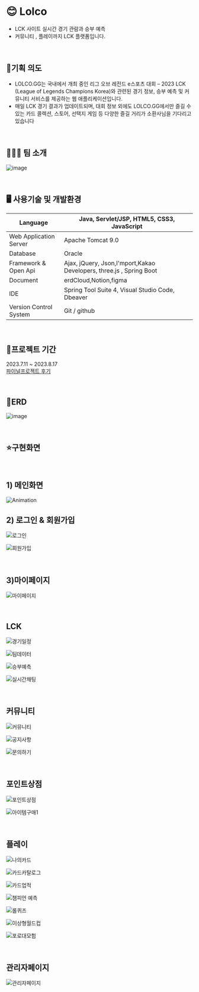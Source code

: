 # 😊 Lolco
* LCK 사이트 실시간 경기 관람과 승부 예측
* 커뮤니티 , 플레이까지 LCK 플랫폼입니다.


<br/>

## 📢기획 의도
* LOLCO.GG는 국내에서 개최 중인 리그 오브 레전드 e스포츠 대회 – 2023 LCK (League of Legends Champions Korea)와 관련된 경기 정보, 승부 예측 및 커뮤니티 서비스를 제공하는 웹 애플리케이션입니다.
* 매일 LCK 경기 결과가 업데이트되며, 대회 정보 외에도 LOLCO.GG에서만 즐길 수 있는 카드 콜렉션, 스토어, 선택지 게임 등 다양한 즐길 거리가 소환사님을 기다리고 있습니다

<br/>

## 🧑‍🤝‍🧑 팀 소개

![image](https://github.com/inhoru/lolcogg/assets/126074577/bbd03307-ea7a-45b4-95ce-ddc455a93f2e)



<br/>


## 🖥️ 사용기술 및 개발환경

Language | Java, Servlet/JSP, HTML5, CSS3, JavaScript
------------ | ------------- 
Web Application Server | Apache Tomcat 9.0
Database|Oracle
Framework & Open Api|Ajax, jQuery, Json,I'mport,Kakao Developers, three.js , Spring Boot
Document| erdCloud,Notion,figma
IDE| Spring Tool Suite 4, Visual Studio Code, Dbeaver
Version Control System|Git / github

<br/>

## 📆프로젝트 기간

2023.7.11 ~ 2023.8.17<br/>
[파이널프로젝트 후기](https://inhoru126.tistory.com/entry/%EC%84%B8%EB%AF%B8-%ED%94%84%EB%A1%9C%EC%A0%9D%ED%8A%B8-smallUs-%ED%9B%84%EA%B8%B0)

<br/>

## 📝ERD
![image](https://github.com/inhoru/lolcogg/assets/126074577/482b683c-632c-4361-a916-49864c85f248)


<br/>

## ⭐구현화면

<br/>

## 1) 메인화면

![Animation](https://github.com/inhoru/lolcogg/assets/126074577/ecb0fe27-6ad0-4381-b82e-deb868b06f6d)



## 2) 로그인 & 회원가입

![로그인](https://github.com/inhoru/lolcogg/assets/126074577/2b095311-1243-4b68-b77a-322d69f86fdc)


![회원가입](https://github.com/inhoru/lolcogg/assets/126074577/611358a4-860b-40bb-a603-5e5b49135b07)


<br/>

## 3)마이페이지

![마이페이지](https://github.com/inhoru/lolcogg/assets/126074577/7d4558d4-90df-49ec-aa74-e809b827a676)

<br/>


## LCK

![경기일정](https://github.com/inhoru/lolcogg/assets/126074577/3f9fb957-299d-4230-aba8-290c61dee228)



![팀데이터](https://github.com/inhoru/lolcogg/assets/126074577/5c946e80-4baa-4f93-a83e-57aa1932c778)



![승부예측](https://github.com/inhoru/lolcogg/assets/126074577/1ae674ca-2df3-4d2f-a0d7-aaf0398a5217)


![실시간채팅](https://github.com/inhoru/lolcogg/assets/126074577/75a5f56b-aa75-47c6-afdd-19c9ecb056fc)



<br/>

## 커뮤니티

![커뮤니티](https://github.com/inhoru/lolcogg/assets/126074577/5587e304-ff16-44b2-aee1-6ffcb2e0e2d3)



![공지사항](https://github.com/inhoru/lolcogg/assets/126074577/3e364d42-5ae6-498e-98ca-bd0105d661f3)


![문의하기](https://github.com/inhoru/lolcogg/assets/126074577/017e5293-741e-4b85-87a6-f3b82ca755f0)



<br/>

## 포인트상점


![포인트상점](https://github.com/inhoru/lolcogg/assets/126074577/66f8b5ef-ab1b-448d-ae0a-7bbdac5c7a41)


![아이템구매1](https://github.com/inhoru/lolcogg/assets/126074577/12a5ac43-6800-4fd6-983d-072ff0add7c8)




<br/>

## 플레이

![나의카드](https://github.com/inhoru/lolcogg/assets/126074577/bc12bbb3-2abc-465f-ac3c-663c8d0d8f67)


![카드카탈로그](https://github.com/inhoru/lolcogg/assets/126074577/24a730d7-df4f-4037-8ab1-d0ced7e25c4e)


![카드업적](https://github.com/inhoru/lolcogg/assets/126074577/661a2ef1-edb1-4afc-9975-8d7a8d4b0ba7)


![챔피언 예측](https://github.com/inhoru/lolcogg/assets/126074577/e1765236-e76b-4875-85a3-7fd70e733c9d)

![롤퀴즈](https://github.com/inhoru/lolcogg/assets/126074577/e03a67b1-50ae-436a-96ed-8fcc23fae724)

![이상형월드컵](https://github.com/inhoru/lolcogg/assets/126074577/169ff154-a1f6-4cc2-9bac-2aca37321fb2)

![포로대모험](https://github.com/inhoru/lolcogg/assets/126074577/595e4527-fcb2-424b-a7df-4bc8a78b2df0)

<br/>

## 관리자페이지

![관리자페이지](https://github.com/inhoru/lolcogg/assets/126074577/83c76696-9782-497e-8227-9e5de4b489fb)
